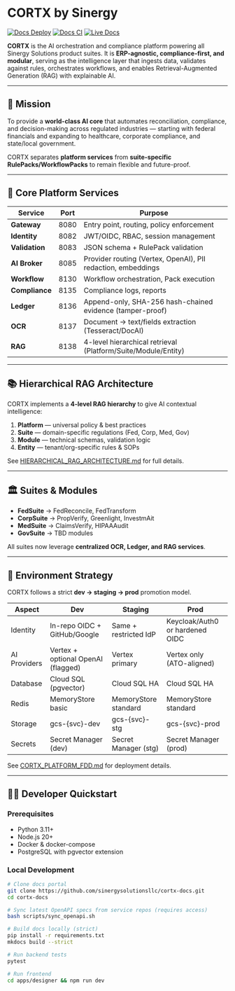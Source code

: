 # CORTX by Sinergy

[![Docs Deploy](https://github.com/sinergysolutionsllc/cortx-docs/actions/workflows/deploy-pages.yml/badge.svg)](https://github.com/sinergysolutionsllc/cortx-docs/actions/workflows/deploy-pages.yml)
[![Docs CI](https://github.com/sinergysolutionsllc/cortx-docs/actions/workflows/docs-ci.yml/badge.svg)](https://github.com/sinergysolutionsllc/cortx-docs/actions/workflows/docs-ci.yml)
[![Live Docs](https://img.shields.io/badge/docs-live-blue)](https://sinergysolutionsllc.github.io/cortx-docs/)

**CORTX** is the AI orchestration and compliance platform powering all Sinergy Solutions product suites. It is **ERP-agnostic, compliance-first, and modular**, serving as the intelligence layer that ingests data, validates against rules, orchestrates workflows, and enables Retrieval-Augmented Generation (RAG) with explainable AI.

---

## 🚀 Mission

To provide a **world-class AI core** that automates reconciliation, compliance, and decision-making across regulated industries — starting with federal financials and expanding to healthcare, corporate compliance, and state/local government.

CORTX separates **platform services** from **suite-specific RulePacks/WorkflowPacks** to remain flexible and future-proof.

---

## 🧩 Core Platform Services

| Service       | Port | Purpose |
|---------------|------|---------|
| **Gateway**   | 8080 | Entry point, routing, policy enforcement |
| **Identity**  | 8082 | JWT/OIDC, RBAC, session management |
| **Validation**| 8083 | JSON schema + RulePack validation |
| **AI Broker** | 8085 | Provider routing (Vertex, OpenAI), PII redaction, embeddings |
| **Workflow**  | 8130 | Workflow orchestration, Pack execution |
| **Compliance**| 8135 | Compliance logs, reports |
| **Ledger**    | 8136 | Append-only, SHA-256 hash-chained evidence (tamper-proof) |
| **OCR**       | 8137 | Document → text/fields extraction (Tesseract/DocAI) |
| **RAG**       | 8138 | 4-level hierarchical retrieval (Platform/Suite/Module/Entity) |

---

## 📚 Hierarchical RAG Architecture

CORTX implements a **4-level RAG hierarchy** to give AI contextual intelligence:

1. **Platform** — universal policy & best practices  
2. **Suite** — domain-specific regulations (Fed, Corp, Med, Gov)  
3. **Module** — technical schemas, validation logic  
4. **Entity** — tenant/org-specific rules & SOPs  

See [HIERARCHICAL_RAG_ARCHITECTURE.md](./HIERARCHICAL_RAG_ARCHITECTURE.md) for full details.

---

## 🏛 Suites & Modules

- **FedSuite** → FedReconcile, FedTransform  
- **CorpSuite** → PropVerify, Greenlight, InvestmAit  
- **MedSuite** → ClaimsVerify, HIPAAAudit  
- **GovSuite** → TBD modules  

All suites now leverage **centralized OCR, Ledger, and RAG services**.

---

## 🔐 Environment Strategy

CORTX follows a strict **dev → staging → prod** promotion model.

| Aspect | Dev | Staging | Prod |
|--------|-----|---------|------|
| Identity | In-repo OIDC + GitHub/Google | Same + restricted IdP | Keycloak/Auth0 or hardened OIDC |
| AI Providers | Vertex + optional OpenAI (flagged) | Vertex primary | Vertex only (ATO-aligned) |
| Database | Cloud SQL (pgvector) | Cloud SQL HA | Cloud SQL HA |
| Redis | MemoryStore basic | MemoryStore standard | MemoryStore standard |
| Storage | gcs-{svc}-dev | gcs-{svc}-stg | gcs-{svc}-prod |
| Secrets | Secret Manager (dev) | Secret Manager (stg) | Secret Manager (prod) |

See [CORTX_PLATFORM_FDD.md](./CORTX_PLATFORM_FDD.md) for deployment details.

---

## 👩‍💻 Developer Quickstart

### Prerequisites
- Python 3.11+
- Node.js 20+
- Docker & docker-compose
- PostgreSQL with pgvector extension

### Local Development
```bash
# Clone docs portal
git clone https://github.com/sinergysolutionsllc/cortx-docs.git
cd cortx-docs

# Sync latest OpenAPI specs from service repos (requires access)
bash scripts/sync_openapi.sh

# Build docs locally (strict)
pip install -r requirements.txt
mkdocs build --strict

# Run backend tests
pytest

# Run frontend
cd apps/designer && npm run dev
